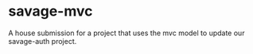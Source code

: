 # savage-mvc
A house submission for a project that uses the mvc model to update our savage-auth project.
